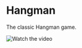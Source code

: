 # Hangman
The classic Hangman game.

![Watch the video](https://github.com/vvaditya23/Hangman/assets/70578987/ff3765f6-dbfe-4e83-a899-08825abbcb24)

